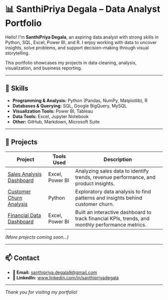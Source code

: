 # 📊 SanthiPriya Degala – Data Analyst Portfolio

Hello! I'm **SanthiPriya Degala**, an aspiring data analyst with strong skills in Python, SQL, Excel, Power BI, and R. I enjoy working with data to uncover insights, solve problems, and support decision-making through visual storytelling.

This portfolio showcases my projects in data cleaning, analysis, visualization, and business reporting.

---

## 🚀 Skills

- **Programming & Analysis:** Python (Pandas, NumPy, Matplotlib), R
- **Databases & Querying:** SQL, Google BigQuery, MySQL
- **Visualization Tools:** Power BI, Tableau
- **Data Tools:** Excel, Jupyter Notebook
- **Other:** GitHub, Markdown, Microsoft Suite

---

## 🧠 Projects

| Project | Tools Used | Description |
|--------|------------|-------------|
| [Sales Analysis Dashboard](https://github.com/d-s-priya/data-analyst-portfolio/tree/main/sales-analysis-dashboard) | Excel, Power BI | Analyzing sales data to identify trends, revenue performance, and product insights. |
| [Customer Churn Analysis](https://github.com/d-s-priya/data-analyst-portfolio/tree/main/Customer-Churn-Analysis) | Python| Exploratory data analysis to find patterns and insights behind customer churn. |
| [Financial Data Dashboard](https://github.com/d-s-priya/data-analyst-portfolio/tree/main/Financial-Data-Dashboard) | Excel, Power BI | Built an interactive dashboard to track financial KPIs, trends, and monthly performance metrics. 
_(More projects coming soon...)_

---

## 📫 Contact

- **📧 Email:** santhipriya.degala9@gmail.com
- **🔗 LinkedIn:** www.linkedin.com/in/santhipriyadegala
---

_Thank you for visiting my portfolio!_



